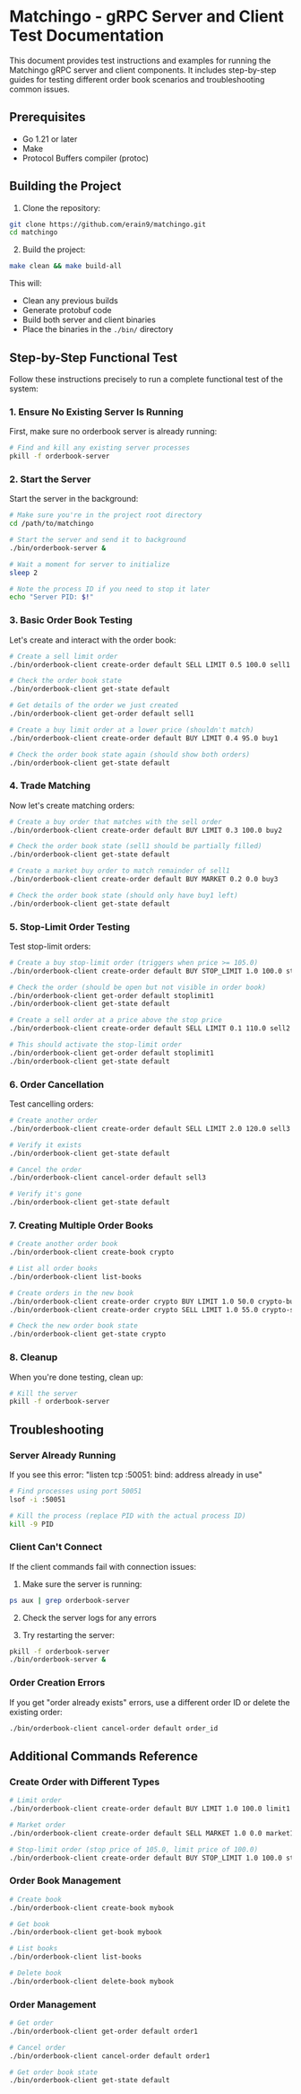 # Matchingo - gRPC Server and Client Test Documentation

This document provides test instructions and examples for running the Matchingo gRPC server and client components. It includes step-by-step guides for testing different order book scenarios and troubleshooting common issues.

## Prerequisites

- Go 1.21 or later
- Make
- Protocol Buffers compiler (protoc)

## Building the Project

1. Clone the repository:
```bash
git clone https://github.com/erain9/matchingo.git
cd matchingo
```

2. Build the project:
```bash
make clean && make build-all
```

This will:
- Clean any previous builds
- Generate protobuf code
- Build both server and client binaries
- Place the binaries in the `./bin/` directory

## Step-by-Step Functional Test

Follow these instructions precisely to run a complete functional test of the system:

### 1. Ensure No Existing Server Is Running

First, make sure no orderbook server is already running:

```bash
# Find and kill any existing server processes
pkill -f orderbook-server
```

### 2. Start the Server

Start the server in the background:

```bash
# Make sure you're in the project root directory
cd /path/to/matchingo

# Start the server and send it to background
./bin/orderbook-server &

# Wait a moment for server to initialize
sleep 2

# Note the process ID if you need to stop it later
echo "Server PID: $!"
```

### 3. Basic Order Book Testing

Let's create and interact with the order book:

```bash
# Create a sell limit order
./bin/orderbook-client create-order default SELL LIMIT 0.5 100.0 sell1

# Check the order book state
./bin/orderbook-client get-state default

# Get details of the order we just created
./bin/orderbook-client get-order default sell1

# Create a buy limit order at a lower price (shouldn't match)
./bin/orderbook-client create-order default BUY LIMIT 0.4 95.0 buy1

# Check the order book state again (should show both orders)
./bin/orderbook-client get-state default
```

### 4. Trade Matching

Now let's create matching orders:

```bash
# Create a buy order that matches with the sell order
./bin/orderbook-client create-order default BUY LIMIT 0.3 100.0 buy2

# Check the order book state (sell1 should be partially filled)
./bin/orderbook-client get-state default

# Create a market buy order to match remainder of sell1
./bin/orderbook-client create-order default BUY MARKET 0.2 0.0 buy3

# Check the order book state (should only have buy1 left)
./bin/orderbook-client get-state default
```

### 5. Stop-Limit Order Testing

Test stop-limit orders:

```bash
# Create a buy stop-limit order (triggers when price >= 105.0)
./bin/orderbook-client create-order default BUY STOP_LIMIT 1.0 100.0 stoplimit1 105.0

# Check the order (should be open but not visible in order book)
./bin/orderbook-client get-order default stoplimit1
./bin/orderbook-client get-state default

# Create a sell order at a price above the stop price
./bin/orderbook-client create-order default SELL LIMIT 0.1 110.0 sell2

# This should activate the stop-limit order
./bin/orderbook-client get-order default stoplimit1
./bin/orderbook-client get-state default
```

### 6. Order Cancellation

Test cancelling orders:

```bash
# Create another order
./bin/orderbook-client create-order default SELL LIMIT 2.0 120.0 sell3

# Verify it exists
./bin/orderbook-client get-state default

# Cancel the order
./bin/orderbook-client cancel-order default sell3

# Verify it's gone
./bin/orderbook-client get-state default
```

### 7. Creating Multiple Order Books

```bash
# Create another order book
./bin/orderbook-client create-book crypto

# List all order books
./bin/orderbook-client list-books

# Create orders in the new book
./bin/orderbook-client create-order crypto BUY LIMIT 1.0 50.0 crypto-buy1
./bin/orderbook-client create-order crypto SELL LIMIT 1.0 55.0 crypto-sell1

# Check the new order book state
./bin/orderbook-client get-state crypto
```

### 8. Cleanup

When you're done testing, clean up:

```bash
# Kill the server
pkill -f orderbook-server
```

## Troubleshooting

### Server Already Running

If you see this error: "listen tcp :50051: bind: address already in use"

```bash
# Find processes using port 50051
lsof -i :50051

# Kill the process (replace PID with the actual process ID)
kill -9 PID
```

### Client Can't Connect

If the client commands fail with connection issues:

1. Make sure the server is running:
```bash
ps aux | grep orderbook-server
```

2. Check the server logs for any errors

3. Try restarting the server:
```bash
pkill -f orderbook-server
./bin/orderbook-server &
```

### Order Creation Errors

If you get "order already exists" errors, use a different order ID or delete the existing order:

```bash
./bin/orderbook-client cancel-order default order_id
```

## Additional Commands Reference

### Create Order with Different Types

```bash
# Limit order
./bin/orderbook-client create-order default BUY LIMIT 1.0 100.0 limit1

# Market order
./bin/orderbook-client create-order default SELL MARKET 1.0 0.0 market1

# Stop-limit order (stop price of 105.0, limit price of 100.0)
./bin/orderbook-client create-order default BUY STOP_LIMIT 1.0 100.0 stop1 105.0
```

### Order Book Management

```bash
# Create book
./bin/orderbook-client create-book mybook

# Get book
./bin/orderbook-client get-book mybook

# List books
./bin/orderbook-client list-books

# Delete book
./bin/orderbook-client delete-book mybook
```

### Order Management

```bash
# Get order
./bin/orderbook-client get-order default order1

# Cancel order
./bin/orderbook-client cancel-order default order1

# Get order book state
./bin/orderbook-client get-state default
``` 